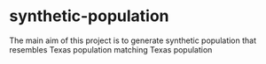 # synthetic-population
The main aim of this project is to generate synthetic population that resembles Texas population matching Texas population
